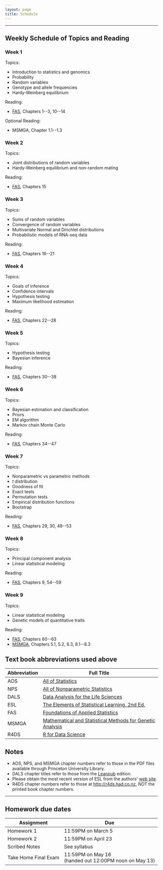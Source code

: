 ```yaml
---
layout: page
title: Schedule
---
```


---

## Weekly Schedule of Topics and Reading

### Week 1

Topics:  

- Introduction to statistics and genomics
- Probability
- Random variables
- Genotype and allele frequencies
- Hardy-Weinberg equilibrium

Reading:  

- [FAS](https://jdstorey.org/fas/index.html), Chapters 1--3, 10--14

Optional Reading:  

- MSMGA, Chapter 1.1--1.3

### Week 2

Topics:  

- Joint distributions of random variables
- Hardy-Weinberg equilibrium and non-random mating

Reading: 

- [FAS](https://jdstorey.org/fas/index.html), Chapters 15


### Week 3

Topics:  

- Sums of random variables
- Convergence of random variables
- Multivariate Normal and Dirichlet distributions
- Probabilistic models of RNA-seq data

Reading: 

- [FAS](https://jdstorey.org/fas/index.html), Chapters 16--21


### Week 4

Topics:  

- Goals of inference
- Confidence intervals
- Hypothesis testing
- Maximum likelihood estimation

Reading: 

- [FAS](https://jdstorey.org/fas/index.html), Chapters 22--28

### Week 5

Topics:  

- Hypothesis testing
- Bayesian inference

Reading: 

- [FAS](https://jdstorey.org/fas/index.html), Chapters 30--38

### Week 6

Topics:  

- Bayesian estimation and classification
- Priors
- EM algorithm
- Markov chain Monte Carlo

Reading: 

- [FAS](https://jdstorey.org/fas/index.html), Chapters 34--47

### Week 7

Topics:  

- Nonparametric vs parametric methods
- *t* distribution
- Goodness of fit
- Exact tests
- Permutation tests
- Empirical distribution functions
- Bootstrap

Reading: 

- [FAS](https://jdstorey.org/fas/index.html), Chapters 29, 30, 48--53

### Week 8

Topics:  

- Principal component analysis
- Linear statistical modeling

Reading: 

- [FAS](https://jdstorey.org/fas/index.html), Chapters 9, 54--59

### Week 9

Topics:  

- Linear statistical modeling
- Genetic models of quantitative traits

Reading: 

- [FAS](https://jdstorey.org/fas/index.html), Chapters 60--63
- [MSMGA](https://catalog.princeton.edu/catalog/1170367), Chapters 5.1, 5.2, 6.3, 8.1--8.3

## Text book abbreviations used above

| Abbreviation | Full Title |
| ---- | ---------- |
AOS | [All of Statistics](https://pulsearch.princeton.edu/catalog/8865289)
NPS | [All of Nonparametric Statistics](https://pulsearch.princeton.edu/catalog/6402948)
DALS | [Data Analysis for the Life Sciences](https://leanpub.com/dataanalysisforthelifesciences)
ESL | [The Elements of Statistical Learning, 2nd Ed.](http://statweb.stanford.edu/~tibs/ElemStatLearn/)
FAS | [Foundations of Applied Statistics](https://jdstorey.github.io/fas/)
MSMGA | [Mathematical and Statistical Methods for Genetic Analysis](https://catalog.princeton.edu/catalog/1170367)
R4DS | [R for Data Science](http://r4ds.had.co.nz)

## Notes

- AOS, NPS, and MSMGA chapter numbers refer to those in the PDF files available through Princeton University Library.
- DALS chapter titles refer to those from the [Leanpub](https://leanpub.com/dataanalysisforthelifesciences) edition.
- Please obtain the most recent version of ESL from the authors' [web site](http://statweb.stanford.edu/~tibs/ElemStatLearn/).
- R4DS chapter numbers refer to those at <http://r4ds.had.co.nz>, *NOT* the printed book chapter numbers.

---

## Homework due dates

| Assignment    | Due | 
| --------------|---------------------|
| Homework 1    | 11:59PM on March 5  |
| Homework 2    | 11:59PM on April 23   | 
| Scribed Notes | See syllabus |
| Take Home Final Exam | 11:59PM on May 16 <br> (handed out 12:00PM noon on May 13)   |

